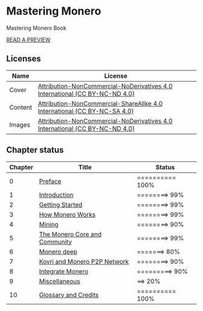 # Mastering Monero
Mastering Monero Book

[READ A PREVIEW](https://masteringmonero.com/book/preview.pdf)

## Licenses

Name | License
--- | --- 
Cover |[Attribution-NonCommercial-NoDerivatives 4.0 International (CC BY-NC-ND 4.0)](https://creativecommons.org/licenses/by-nc-nd/4.0/)
Content | [Attribution-NonCommercial-ShareAlike 4.0 International (CC BY-NC-SA 4.0)](https://creativecommons.org/licenses/by-nc-sa/4.0/)
Images | [Attribution-NonCommercial-NoDerivatives 4.0 International (CC BY-NC-ND 4.0)](https://creativecommons.org/licenses/by-nc-nd/4.0/)

## Chapter status

Chapter | Title | Status
--- | --- | ---
0 | [Preface](https://github.com/monerobook/monerobook/blob/master/chapters/preface.md) | ========== 100%
1 | [Introduction](https://github.com/monerobook/monerobook/blob/master/chapters/1.md) | ========> 99%
2 | [Getting Started](https://github.com/monerobook/monerobook/blob/master/chapters/2.md) | ========> 99%
3 | [How Monero Works](https://github.com/monerobook/monerobook/blob/master/chapters/3.md) | ========> 99%
4 | [Mining](https://github.com/monerobook/monerobook/blob/master/chapters/4.md) | ========> 90%
5 | [The Monero Core and Community](https://github.com/monerobook/monerobook/blob/master/chapters/5.md) | ========> 99%
6 | [Monero deep](https://github.com/monerobook/monerobook/blob/master/chapters/6.md) | =======> 80%
7 | [Kovri and Monero P2P Network](https://github.com/monerobook/monerobook/blob/master/chapters/7.md) | ========> 90%
8 | [Integrate Monero](https://github.com/monerobook/monerobook/blob/master/chapters/8.md) | =========> 90%
9 | [Miscellaneous](https://github.com/monerobook/monerobook/blob/master/chapters/9.md) | ==> 20%
10 | [Glossary and Credits](https://github.com/monerobook/monerobook/blob/master/chapters/glossary.md) | ========== 100%

